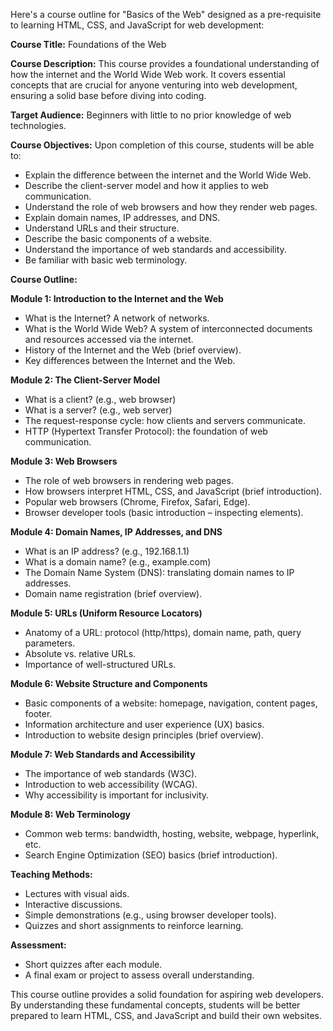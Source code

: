 Here's a course outline for "Basics of the Web" designed as a pre-requisite to learning HTML, CSS, and JavaScript for web development:

**Course Title:** Foundations of the Web

**Course Description:** This course provides a foundational understanding of how the internet and the World Wide Web work. It covers essential concepts that are crucial for anyone venturing into web development, ensuring a solid base before diving into coding.

**Target Audience:** Beginners with little to no prior knowledge of web technologies.

**Course Objectives:** Upon completion of this course, students will be able to:

- Explain the difference between the internet and the World Wide Web.
- Describe the client-server model and how it applies to web communication.
- Understand the role of web browsers and how they render web pages.
- Explain domain names, IP addresses, and DNS.
- Understand URLs and their structure.
- Describe the basic components of a website.
- Understand the importance of web standards and accessibility.
- Be familiar with basic web terminology.

**Course Outline:**

**Module 1: Introduction to the Internet and the Web**

- What is the Internet? A network of networks.
- What is the World Wide Web? A system of interconnected documents and resources accessed via the internet.
- History of the Internet and the Web (brief overview).
- Key differences between the Internet and the Web.

**Module 2: The Client-Server Model**

- What is a client? (e.g., web browser)
- What is a server? (e.g., web server)
- The request-response cycle: how clients and servers communicate.
- HTTP (Hypertext Transfer Protocol): the foundation of web communication.

**Module 3: Web Browsers**

- The role of web browsers in rendering web pages.
- How browsers interpret HTML, CSS, and JavaScript (brief introduction).
- Popular web browsers (Chrome, Firefox, Safari, Edge).
- Browser developer tools (basic introduction – inspecting elements).

**Module 4: Domain Names, IP Addresses, and DNS**

- What is an IP address? (e.g., 192.168.1.1)
- What is a domain name? (e.g., example.com)
- The Domain Name System (DNS): translating domain names to IP addresses.
- Domain name registration (brief overview).

**Module 5: URLs (Uniform Resource Locators)**

- Anatomy of a URL: protocol (http/https), domain name, path, query parameters.
- Absolute vs. relative URLs.
- Importance of well-structured URLs.

**Module 6: Website Structure and Components**

- Basic components of a website: homepage, navigation, content pages, footer.
- Information architecture and user experience (UX) basics.
- Introduction to website design principles (brief overview).

**Module 7: Web Standards and Accessibility**

- The importance of web standards (W3C).
- Introduction to web accessibility (WCAG).
- Why accessibility is important for inclusivity.

**Module 8: Web Terminology**

- Common web terms: bandwidth, hosting, website, webpage, hyperlink, etc.
- Search Engine Optimization (SEO) basics (brief introduction).

**Teaching Methods:**

- Lectures with visual aids.
- Interactive discussions.
- Simple demonstrations (e.g., using browser developer tools).
- Quizzes and short assignments to reinforce learning.

**Assessment:**

- Short quizzes after each module.
- A final exam or project to assess overall understanding.

This course outline provides a solid foundation for aspiring web developers. By understanding these fundamental concepts, students will be better prepared to learn HTML, CSS, and JavaScript and build their own websites.